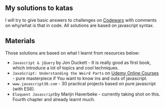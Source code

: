 ## My solutions to katas

I will try to give basic answers to challenges on [Codewars](http://codewars.com) with comments on why/what is that in code.
All solutions are based on javascript syntax. 

## Materials

Those solutions are based on what I learnt from resources below:

* `Javascript & jQuery` by Jon Duckett - It is really good as first book, which introduce a lot of topics and cool techniques.
* `JavaScript: Understanding the Weird Parts` on [Udemy Online Courses](www.udemy.com) - pure masterpiece if You want to know ins and outs of javascript. 
* `www.javascript30.com` - 30 practical projects based on pure javascript (with ES6). 
* `Eloquent Javascript`by Marijn Haverbeke - currently taking shot on this. Fourth chapter and already learnt much.


